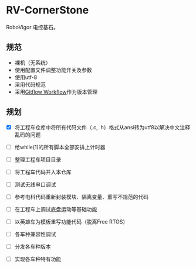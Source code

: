 # RV-CornerStone

RoboVigor 电控基石。

## 规范

- 裸机（无系统）
- 使用配置文件调整功能开关及参数
- 使用utf-8
- 采用代码规范
- 采用[Gitflow Workflow](https://www.atlassian.com/git/tutorials/comparing-workflows/gitflow-workflow)作为版本管理

## 规划

- [x] 将工程车仓库中将所有代码文件（.c, .h）格式从ansi转为utf8以解决中文注释乱码的问题
- [ ] 给while(1)的所有脚本全部安排上计时器 
- [ ] 整理工程车项目目录
- [ ] 将工程车代码并入本仓库
- [ ] 测试无线串口调试
- [ ] 参考电科代码重新封装模块、隔离变量、重写不规范的代码
- [ ] 在工程车上调试底盘运动等基础功能
- [ ] 以英雄车为模板重写功能代码（脱离Free RTOS）
- [ ] 各车种兼容性调试
- [ ] 分发各车种版本
- [ ] 实现各车种特有功能

